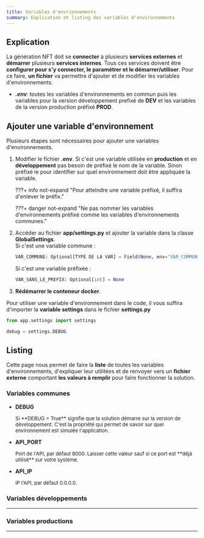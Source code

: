 ```yaml
---
title: Variables d'envrionnements
summary: Explication et listing des variables d'environnements
---
```


## Explication

La génération NFT doit se **connecter** à plusieurs **services externes** et **démarrer** plusieurs **services internes**. Tous ces services doivent être **configurer pour s'y connecter, le paramétrer et le démarrer/utiliser**.
Pour ce faire, **un fichier** va permettre d'ajouter et de modifier les variables d'environnements.

 - ***.env***: toutes les variables d'environnements en commun puis les variables pour la version développement prefixé de **DEV** et les variables de la version production préfixé **PROD**.

## Ajouter une variable d'environnement
Plusieurs étapes sont nécessaires pour ajouter une variables d'environnements.

1. Modifier le fichier **.env**. Si c'est une variable utilisée en **production** et en **développement** pas besoin de préfixé le nom de la variable. Sinon préfixé le pour identifier sur quel environnement doit être appliquée la variable.

    ???+ info not-expand "Pour atteindre une variable préfixé, il suffira d'enlever le préfix."

    ???+ danger not-expand "Ne pas nommer les variables d'environnements préfixé comme les variables d'environnements communes."

2. Accéder au fichier **app/settings.py** et ajouter la variable dans la classe **GlobalSettings**.<br>
    Si c'est une variable commune :
    ```py
    VAR_COMMUNE: Optional[TYPE DE LA VAR] = Field(None, env="VAR_COMMUNE")
    ```
    Si c'est une variable préfixée :
    ```py
    VAR_SANS_LE_PREFIX: Optional[int] = None
    ```

3. **Rédémarrer le conteneur docker**.

Pour utiliser une variable d'environnement dans le code, il vous suffira d'importer la **variable settings** dans le fichier **settings.py**
```py
from app.settings import settings

debug = settings.DEBUG
```

## Listing

Cette page nous permet de faire la **liste** de toutes les variables d'environnements, d'expliquer leur utilitées et de renvoyer vers un **fichier externe** comportant **les valeurs à remplir** pour faire fonctionner la solution.

### Variables communes

 - **DEBUG** <br>
    <p style="font-size: 13px">Si **DEBUG = True** signifie que la solution démarre sur la version de développement. C'est la propriété qui permet de savoir sur quel environnement est simulée l'application.<p>

 - **API_PORT** <br>
    <p style="font-size: 13px">Port de l'API, par défaut 8000. Laisser cette valeur sauf si ce port est **déjà utilisé** sur votre système.<p>

- **API_IP** <br>
    <p style="font-size: 13px">IP l'API, par défaut 0.0.0.0.<p>

### Variables développements

***

### Variables productions

***
